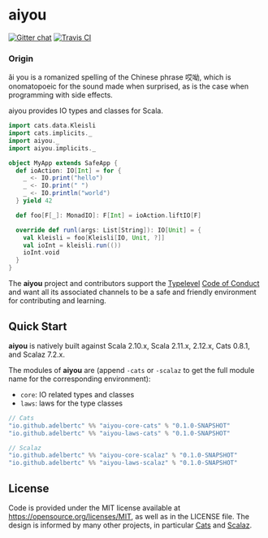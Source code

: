 # aiyou

[![Gitter chat](https://badges.gitter.im/adelbertc/aiyou.svg)](https://gitter.im/adelbertc/aiyou?utm_source=badge&utm_medium=badge&utm_campaign=pr-badge&utm_content=badge)
[![Travis CI](https://travis-ci.org/adelbertc/aiyou.svg?branch=master)](https://travis-ci.org/adelbertc/aiyou)

### Origin
ǎi you is a romanized spelling of the Chinese phrase 哎呦, which is onomatopoeic for the sound
made when surprised, as is the case when programming with side effects.

aiyou provides IO types and classes for Scala.

```scala
import cats.data.Kleisli
import cats.implicits._
import aiyou._
import aiyou.implicits._

object MyApp extends SafeApp {
  def ioAction: IO[Int] = for {
    _ <- IO.print("hello")
    _ <- IO.print(" ")
    _ <- IO.println("world")
  } yield 42

  def foo[F[_]: MonadIO]: F[Int] = ioAction.liftIO[F]

  override def runl(args: List[String]): IO[Unit] = {
    val kleisli = foo[Kleisli[IO, Unit, ?]]
    val ioInt = kleisli.run(())
    ioInt.void
  }
}
```

The **aiyou** project and contributors support the
[Typelevel](http://typelevel.org/) [Code of Conduct](http://typelevel.org/conduct.html) and want all its
associated channels to be a safe and friendly environment for contributing and learning.

## Quick Start
**aiyou** is natively built against Scala 2.10.x, Scala 2.11.x, 2.12.x, Cats 0.8.1, and Scalaz 7.2.x.

The modules of **aiyou** are (append `-cats` or `-scalaz` to get the full module name for the corresponding environment):

* `core`: IO related types and classes
* `laws`: laws for the type classes

```scala
// Cats
"io.github.adelbertc" %% "aiyou-core-cats" % "0.1.0-SNAPSHOT"
"io.github.adelbertc" %% "aiyou-laws-cats" % "0.1.0-SNAPSHOT"

// Scalaz
"io.github.adelbertc" %% "aiyou-core-scalaz" % "0.1.0-SNAPSHOT"
"io.github.adelbertc" %% "aiyou-laws-scalaz" % "0.1.0-SNAPSHOT"
```

## License
Code is provided under the MIT license available at https://opensource.org/licenses/MIT,
as well as in the LICENSE file. The design is informed by many other projects, in particular
[Cats](https://github.com/typelevel/cats) and [Scalaz](https://github.com/scalaz/scalaz).
